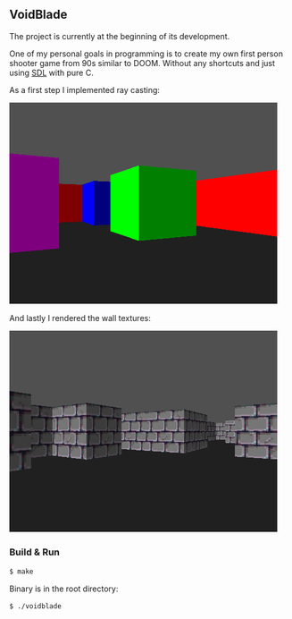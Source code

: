 ## VoidBlade

The project is currently at the beginning of its development.

One of my personal goals in programming is to create my own first person shooter game from 90s similar to DOOM. Without any shortcuts and just using [SDL](https://github.com/libsdl-org/SDL) with pure C.

As a first step I implemented ray casting:

![raycast result](./screen/raycast.png)

And lastly I rendered the wall textures:

![texture rendering result](./screen/texture.png)

### Build & Run

```bash
$ make
```

Binary is in the root directory:

```bash
$ ./voidblade
```

